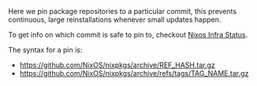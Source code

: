 Here we pin package repositories to a particular commit, this prevents
continuous, large reinstallations whenever small updates happen.

To get info on which commit is safe to pin to, checkout [Nixos Infra Status](https://status.nixos.org/).

The syntax for a pin is:
- https://github.com/NixOS/nixpkgs/archive/REF_HASH.tar.gz
- https://github.com/NixOS/nixpkgs/archive/refs/tags/TAG_NAME.tar.gz
